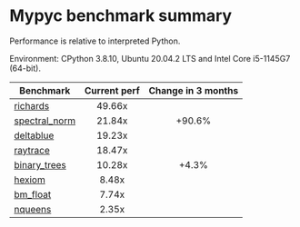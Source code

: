 # Mypyc benchmark summary

Performance is relative to interpreted Python.

Environment: CPython 3.8.10, Ubuntu 20.04.2 LTS and Intel Core i5-1145G7 (64-bit).

| Benchmark | Current perf | Change in 3 months |
| --- | :---: | :---: |
| [richards](benchmarks/richards.md) | 49.66x |  |
| [spectral_norm](benchmarks/spectral_norm.md) | 21.84x | +90.6% |
| [deltablue](benchmarks/deltablue.md) | 19.23x |  |
| [raytrace](benchmarks/raytrace.md) | 18.47x |  |
| [binary_trees](benchmarks/binary_trees.md) | 10.28x | +4.3% |
| [hexiom](benchmarks/hexiom.md) | 8.48x |  |
| [bm_float](benchmarks/bm_float.md) | 7.74x |  |
| [nqueens](benchmarks/nqueens.md) | 2.35x |  |

